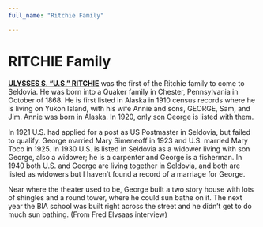 ```yaml
---
full_name: "Ritchie Family"

---
```

# RITCHIE Family


[**ULYSSES S. “U.S.” RITCHIE**](../_people/Ritchie_Ulyses_Grant.md) was the first of the Ritchie family to come to Seldovia.  He was born into a Quaker family in Chester, Pennsylvania in October of 1868.  He is first listed in Alaska in 1910 census records where he is living on Yukon Island, with his wife Annie and sons, GEORGE, Sam, and Jim.  Annie was born in Alaska. In 1920, only son George is listed with them. 

In 1921 U.S. had applied for a post as US Postmaster in Seldovia, but failed to qualify.  George married Mary Simeneoff in 1923 and U.S. married Mary Toco in 1925.   In 1930 U.S. is listed in Seldovia as a widower living with son George, also a widower; he is a carpenter and George is a fisherman.   In 1940 both U.S. and George are living together in Seldovia, and both are listed as widowers but I haven’t found a record of a marriage for George.

Near where the theater used to be, George built a two story house with lots of shingles and a round tower, where he could sun bathe on it. The next year the BIA school was built right across the street and he didn’t get to do much sun bathing. (From Fred Elvsaas interview)


